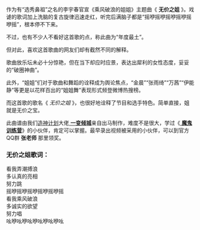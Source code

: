 

作为有“选秀鼻祖”之名的李宇春官宣《乘风破浪的姐姐》主题曲《 **无价之姐**
》。戏谑的歌词加上洗脑的复古旋律迅速走红，听完后满脑子都是“摇咿摇咿摇咿摇咿摇咿摇”，根本停不下来。

不过，也有不少人不看好这首歌的点，称此曲为“年度最土”。

但对此，喜欢这首歌曲的网友们却有截然不同的解释。

歌曲放乐坛未必十分惊艳，但在当下却应时应景，表达出犀利的女性态度，妥妥的“破圈神曲”。

此外，“姐姐”们对于歌曲和舞蹈的诠释成为舆论焦点，“金晨”“张雨绮”“万茜”“伊能静”等更是以花样百出的“姐姐舞”表现形式频登微博热搜榜。

而这首歌的歌名《 _无价之姐_ 》，也很好地诠释了节目和选手特色。简单直接，姐就是无价之宝。

此曲谱由我们[造神计划](/Article-210-EOP造神计划——免费学琴从今天开始.html)大佬[
**一变倾城**](https://www.everyonepiano.cn/User-188328.html)亲自出马制作，难度不是很大，学过《[
**魔鬼训练营**](/Sale.html)》的小伙伴，肯定可以掌握。最早录出视频被采用的小伙伴，可以到官方QQ群 **张老师** 那里领奖。

### 无价之姐歌词：

看我弄潮搏浪  
多认真的亮相  
努力跳  
摇咿摇咿摇咿摇咿摇咿摇  
看我乘风破浪  
多诚实的欲望  
努力唱  
吆咿吆咿吆咿吆咿吆咿吆

